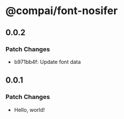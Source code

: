# @compai/font-nosifer

## 0.0.2

### Patch Changes

- b971bb4f: Update font data

## 0.0.1

### Patch Changes

- Hello, world!
